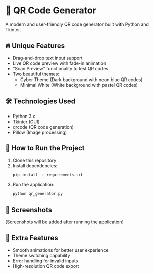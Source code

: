 # 📱 QR Code Generator

A modern and user-friendly QR code generator built with Python and Tkinter.

## 🔥 Unique Features

- Drag-and-drop text input support
- Live QR code preview with fade-in animation
- "Scan Preview" functionality to test QR codes
- Two beautiful themes:
  - Cyber Theme (Dark background with neon blue QR codes)
  - Minimal White (White background with pastel QR codes)

## 🛠 Technologies Used

- Python 3.x
- Tkinter (GUI)
- qrcode (QR code generation)
- Pillow (Image processing)

## 🚀 How to Run the Project

1. Clone this repository
2. Install dependencies:
   ```bash
   pip install -r requirements.txt
   ```
3. Run the application:
   ```bash
   python qr_generator.py
   ```

## 🎨 Screenshots

[Screenshots will be added after running the application]

## 🤖 Extra Features

- Smooth animations for better user experience
- Theme switching capability
- Error handling for invalid inputs
- High-resolution QR code export
